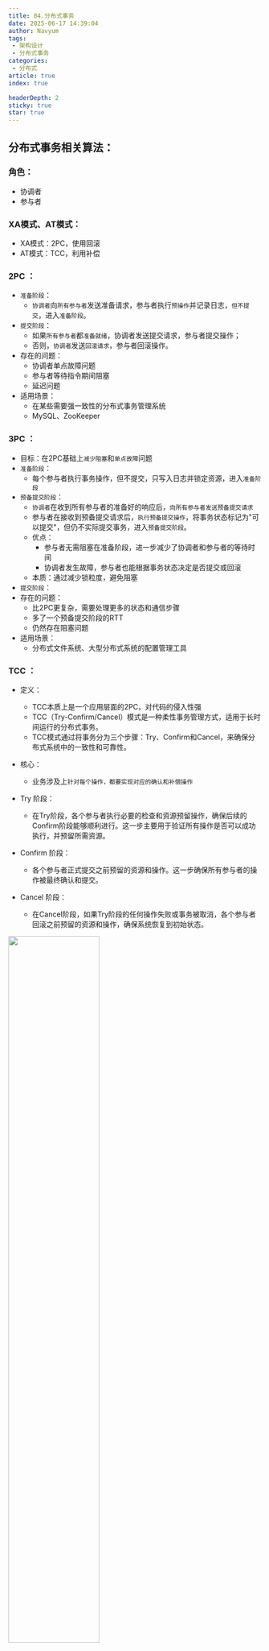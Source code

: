```yaml
---
title: 04.分布式事务
date: 2025-06-17 14:39:04
author: Navyum
tags: 
 - 架构设计
 - 分布式事务
categories: 
 - 分布式
article: true
index: true

headerDepth: 2
sticky: true
star: true
---
```



## 分布式事务相关算法：

### 角色：
* 协调者
* 参与者

### XA模式、AT模式：
* XA模式：2PC，使用回滚
* AT模式：TCC，利用补偿

### 2PC ：
* `准备阶段`：
    * `协调者`向`所有参与者`发送准备请求，参与者执行`预操作`并记录日志，`但不提交`，进入`准备阶段`。
* `提交阶段`：
    * 如果`所有参与者`都`准备就绪`，协调者发送提交请求，参与者提交操作；
    * 否则，`协调者`发送`回滚请求`，参与者回滚操作。
* 存在的问题：
    * 协调者单点故障问题
    * 参与者等待指令期间阻塞
    * 延迟问题
* 适用场景：
    * 在某些需要强一致性的分布式事务管理系统
    * MySQL、ZooKeeper

### 3PC ：
* 目标：在2PC基础上`减少阻塞`和`单点故障`问题
* `准备阶段`：
    * 每个参与者执行事务操作，但不提交，只写入日志并锁定资源，进入`准备阶段`
* `预备提交阶段`：
    * `协调者`在收到所有参与者的准备好的响应后，`向所有参与者发送预备提交请求`
    * 参与者在接收到预备提交请求后，`执行预备提交操作`，将事务状态标记为"可以提交"，但仍不实际提交事务，进入`预备提交阶段`。
    * 优点：
        * 参与者无需阻塞在准备阶段，进一步减少了协调者和参与者的等待时间
        * 协调者发生故障，参与者也能根据事务状态决定是否提交或回滚
    * 本质：通过减少锁粒度，避免阻塞
* `提交阶段`：
* 存在的问题：
    * 比2PC更复杂，需要处理更多的状态和通信步骤
    * 多了一个预备提交阶段的RTT
    * 仍然存在阻塞问题
* 适用场景：
    * 分布式文件系统、大型分布式系统的配置管理工具

### TCC ：
* 定义：
    * TCC本质上是一个应用层面的2PC，对代码的侵入性强
    * TCC（Try-Confirm/Cancel）模式是一种柔性事务管理方式，适用于长时间运行的分布式事务。
    * TCC模式通过将事务分为三个步骤：Try、Confirm和Cancel，来确保分布式系统中的一致性和可靠性。
* 核心：
    * 业务涉及上`针对每个操作，都要实现对应的确认和补偿操作`
* Try 阶段：
    * 在Try阶段，各个参与者执行必要的检查和资源预留操作，确保后续的Confirm阶段能够顺利进行。这一步主要用于验证所有操作是否可以成功执行，并预留所需资源。

* Confirm 阶段：
    * 各个参与者正式提交之前预留的资源和操作。这一步确保所有参与者的操作被最终确认和提交。

* Cancel 阶段：
    * 在Cancel阶段，如果Try阶段的任何操作失败或事务被取消，各个参与者回滚之前预留的资源和操作，确保系统恢复到初始状态。
<img src="https://raw.staticdn.net/Navyum/imgbed/pic/IMG/b09c47c2068957ac3181dfecfdc9e768.png" width =60% >

* 缺点：
    * 实现复杂，业务耦合度较高，开发成本高
* 优点：
    * 灵活性高，允许在事务的每个阶段进行检查和预留资源
    * 减少阻塞时间，将事务分为三个步骤
    * 补偿机制，Cancel阶段回滚
* 适用场景：
    * 分布式订单系统、分布式支付系统